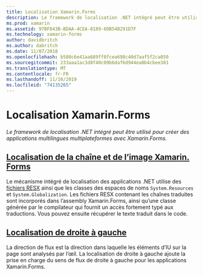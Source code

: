 ```yaml
---
title: Localisation Xamarin.Forms
description: Le framework de localisation .NET intégré peut être utilisé pour créer des applications multilingues multiplateformes avec Xamarin.Forms. Le texte et les images peuvent être localisés, et les applications peuvent prendre en charge un sens de flux de droite à gauche.
ms.prod: xamarin
ms.assetid: 97BF843B-BDAA-4CEA-8189-6DB54B291D7F
ms.technology: xamarin-forms
author: davidbritch
ms.author: dabritch
ms.date: 11/07/2018
ms.openlocfilehash: b580c6e41aa689ff8fcea698c40d7aaf5f2ca050
ms.sourcegitcommit: 233aaa1ac3d8f40c09b6daf6d944ea0b4cbee381
ms.translationtype: MT
ms.contentlocale: fr-FR
ms.lasthandoff: 11/16/2019
ms.locfileid: "74135265"
---
```

# <a name="xamarinforms-localization"></a>Localisation Xamarin.Forms

_Le framework de localisation .NET intégré peut être utilisé pour créer des applications multilingues multiplateformes avec Xamarin.Forms._

## <a name="xamarinforms-string-and-image-localizationtextmd"></a>[Localisation de la chaîne et de l’image Xamarin. Forms](text.md)

Le mécanisme intégré de localisation des applications .NET utilise des [fichiers RESX](https://docs.microsoft.com/dotnet/framework/resources/creating-resource-files-for-desktop-apps#resources-in-resx-files) ainsi que les classes des espaces de noms `System.Resources` et `System.Globalization`. Les fichiers RESX contenant les chaînes traduites sont incorporés dans l’assembly Xamarin.Forms, ainsi qu’une classe générée par le compilateur qui fournit un accès fortement typé aux traductions. Vous pouvez ensuite récupérer le texte traduit dans le code.

## <a name="right-to-left-localizationright-to-leftmd"></a>[Localisation de droite à gauche](right-to-left.md)

La direction de flux est la direction dans laquelle les éléments d’IU sur la page sont analysés par l’œil. La localisation de droite à gauche ajoute la prise en charge du sens de flux de droite à gauche pour les applications Xamarin.Forms.

